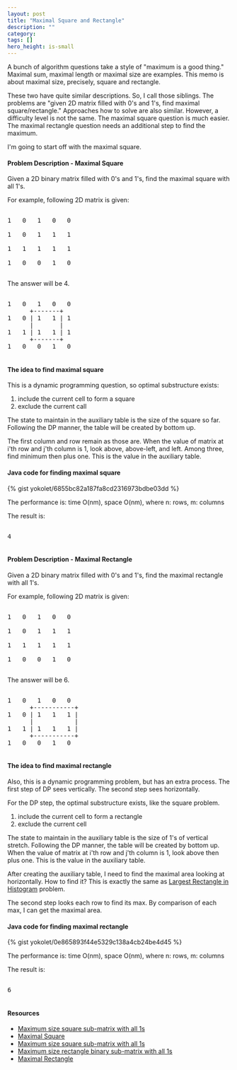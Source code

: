 ```yaml
---
layout: post
title: "Maximal Square and Rectangle"
description: ""
category: 
tags: []
hero_height: is-small
---
```



A bunch of algorithm questions take a style of "maximum is a good thing."
Maximal sum, maximal length or maximal size are examples.
This memo is about maximal size, precisely, square and rectangle.

These two have quite similar descriptions. So, I call those siblings.
The problems are "given 2D matrix filled with 0's and 1's, find maximal square/rectangle."
Approaches how to solve are also similar.
However, a difficulty level is not the same.
The maximal square question is much easier.
The maximal rectangle question needs an additional step to find the maximum.

I'm going to start off with the maximal square.


#### Problem Description - Maximal Square ####

Given a 2D binary matrix filled with 0's and 1's, find the maximal square with all 1's.

For example, following 2D matrix is given:


<pre>

1   0   1   0   0

1   0   1   1   1

1   1   1   1   1

1   0   0   1   0

</pre>


The answer will be 4.

<pre>

1   0   1   0   0
      +-------+
1   0 | 1   1 | 1
      |       |
1   1 | 1   1 | 1
      +-------+
1   0   0   1   0

</pre>


#### The idea to find maximal square ####

This is a dynamic programming question, so optimal substructure exists:

1. include the current cell to form a square
2. exclude the current call

The state to maintain in the auxiliary table is the size of the square so far.
Following the DP manner, the table will be created by bottom up.

The first column and row remain as those are.
When the value of matrix at i'th row and j'th column is 1,
look above, above-left, and left.
Among three, find minimum then plus one.
This is the value in the auxiliary table.


#### Java code for finding maximal square ####

{% gist yokolet/6855bc82a187fa8cd2316973bdbe03dd %}

The performance is: time O(nm), space O(nm), where n: rows, m: columns

The result is:

<pre>

4

</pre>

#### Problem Description - Maximal Rectangle ####

Given a 2D binary matrix filled with 0's and 1's, find the maximal rectangle with all 1's.

For example, following 2D matrix is given:


<pre>

1   0   1   0   0

1   0   1   1   1

1   1   1   1   1

1   0   0   1   0

</pre>


The answer will be 6.

<pre>

1   0   1   0   0
      +-----------+
1   0 | 1   1   1 |
      |           |
1   1 | 1   1   1 |
      +-----------+
1   0   0   1   0

</pre>



#### The idea to find maximal rectangle ####

Also, this is a dynamic programming problem, but has an extra process.
The first step of DP sees vertically.
The second step sees horizontally.

For the DP step, the optimal substructure exists, like the square problem.

1. include the current cell to form a rectangle
2. exclude the current cell

The state to maintain in the auxiliary table is the size of 1's of vertical stretch.
Following the DP manner, the table will be created by bottom up.
When the value of matrix at i'th row and j'th column is 1, look above then plus one.
This is the value in the auxiliary table.

After creating the auxiliary table, I need to find the maximal area looking at horizontally.
How to find it?
This is exactly the same as [Largest Rectangle in Histogram](http://yokolet.github.io/2017/05/25/largest-rectangle-in-histogram.html) problem.

The second step looks each row to find its max.
By comparison of each max, I can get the maximal area.



#### Java code for finding maximal rectangle ####

{% gist yokolet/0e865893f44e5329c138a4cb24be4d45 %}

The performance is: time O(nm), space O(nm), where n: rows, m: columns

The result is:

<pre>

6

</pre>


#### Resources ####

- [Maximum size square sub-matrix with all 1s](http://www.geeksforgeeks.org/maximum-size-sub-matrix-with-all-1s-in-a-binary-matrix/)
- [Maximal Square](http://www.programcreek.com/2014/06/leetcode-maximal-square-java/)
- [Maximum size square sub-matrix with all 1s](http://algorithms.tutorialhorizon.com/dynamic-programming-maximum-size-square-sub-matrix-with-all-1s/)
- [Maximum size rectangle binary sub-matrix with all 1s](http://www.geeksforgeeks.org/maximum-size-rectangle-binary-sub-matrix-1s/)
- [Maximal Rectangle](http://www.programcreek.com/2014/05/leetcode-maximal-rectangle-java/)
